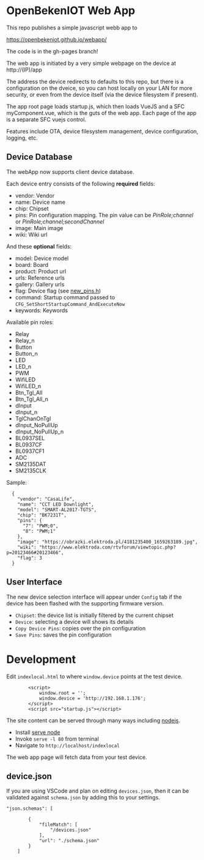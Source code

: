 # OpenBekenIOT Web App

This repo publishes a simple javascript webb app to

https://openbekeniot.github.io/webapp/

The code is in the gh-pages branch!


The web app is initiated by a very simple webpage on the device at http://(IP)/app

The address the device redirects to defaults to this repo, but there is a configuration on the dveice, so you can host locally on your LAN for more security, or even from the device itself (via the device filesystem if present).

The app root page loads startup.js, which then loads VueJS and a SFC myComponent.vue, which is the guts of the web app.  Each page of the app is a separate SFC vuejs control.

Features include OTA, device filesystem management, device configuration, logging, etc.


## Device Database

The webApp now supports client device database. 

Each device entry consists of the following **required** fields:

* vendor: Vendor
* name: Device name
* chip: Chipset
* pins: Pin configuration mapping. The pin value can be *PinRole;channel* or *PinRole;channel;secondChannel*
* image: Main image
* wiki: Wiki url

And these **optional** fields:
* model: Device model
* board: Board
* product: Product url
* urls: Reference urls
* gallery: Gallery urls
* flag: Device flag (see [new_pins.h](https://github.com/openshwprojects/OpenBK7231T_App/blob/4fd6a292d52146fa493f0a0d7c7069333cd12e5f/src/new_pins.h))
* command: Startup command passed to `CFG_SetShortStartupCommand_AndExecuteNow`
* keywords: Keywords

Available pin roles:
* Relay
* Relay_n
* Button
* Button_n
* LED
* LED_n
* PWM
* WifiLED
* WifiLED_n
* Btn_Tgl_All
* Btn_Tgl_All_n
* dInput
* dInput_n
* TglChanOnTgl
* dInput_NoPullUp
* dInput_NoPullUp_n
* BL0937SEL
* BL0937CF
* BL0937CF1
* ADC
* SM2135DAT
* SM2135CLK

Sample:
```
  {
    "vendor": "CasaLife",
    "name": "CCT LED Downlight",
    "model": "SMART-AL2017-TGTS",
    "chip": "BK7231T",
    "pins": {
      "7": "PWM;0",
      "8": "PWM;1"
    },
    "image": "https://obrazki.elektroda.pl/4181235400_1659263189.jpg",
    "wiki": "https://www.elektroda.com/rtvforum/viewtopic.php?p=20123466#20123466",
    "flag": 3
  }
```

## User Interface
The new device selection interface will appear under `Config` tab if the device has been flashed with the supporting firmware version.

* `Chipset`: the device list is initially filtered by the current chipset
* `Device`: selecting a device will shows its details
* `Copy Device Pins`: copies over the pin configuration
* `Save Pins`: saves the pin configuration


# Development

Edit `indexlocal.html` to where `window.device` points at the test device.
```
        <script>
            window.root = '';
            window.device = 'http://192.168.1.176';
        </script>
        <script src="startup.js"></script>
```

The site content can be served through many ways including [nodejs](https://nodejs.org/en/).

* Install [serve node](https://www.npmjs.com/package/serve)
* Invoke `serve -l 80` from terminal
* Navigate to `http://localhost/indexlocal`

The web app page will fetch data from your test device.


## device.json
If you are using VSCode and plan on editing `devices.json`, then it can be validated against `schema.json` by adding this to your settings.

```
"json.schemas": [

        {
            "fileMatch": [
                "/devices.json"
            ],
            "url": "./schema.json"
        } 
    ]
```